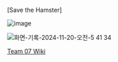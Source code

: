 [Save the Hamster]

![image](https://github.com/user-attachments/assets/58adba29-f7d8-455c-9132-37f60837dbf6)

![화면-기록-2024-11-20-오전-5 41 34](https://github.com/user-attachments/assets/00742c74-40f7-46bb-ac12-fccc0d4dff9a)

[Team 07 Wiki](https://github.com/2024FALL-SWPP/team-project-for-2024-fall-swpp-team-07/wiki)
